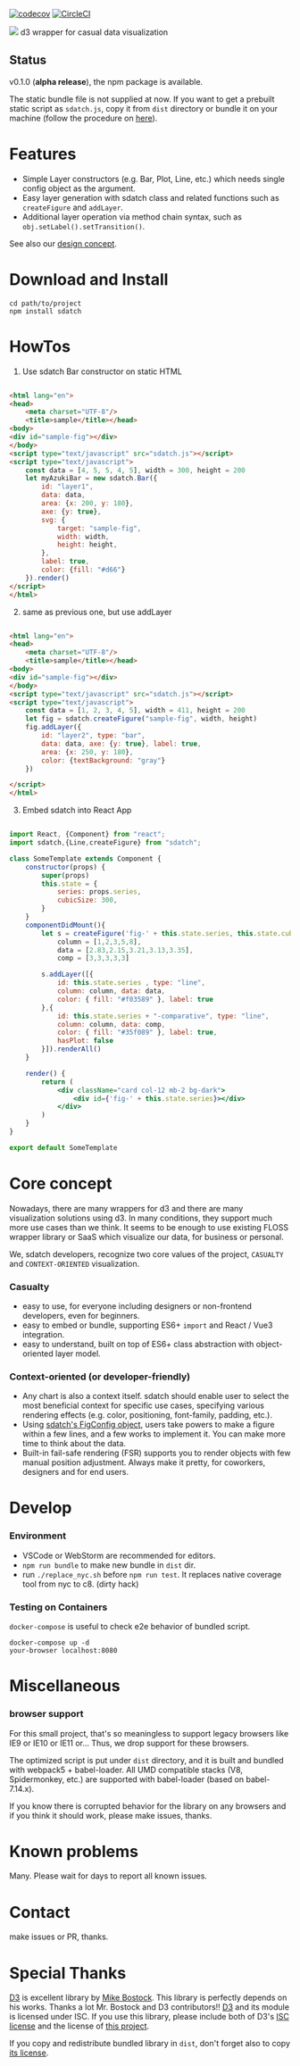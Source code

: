 [![codecov](https://codecov.io/gh/g1eng/sdatch/branch/master/graph/badge.svg?token=mJQz4bRmsm)](https://codecov.io/gh/g1eng/sdatch)
[![CircleCI](https://circleci.com/gh/g1eng/sdatch/tree/master.svg?style=svg&circle-token=78cdb6d25075d986cefac72fa3cae880d5824534)](https://circleci.com/gh/g1eng/sdatch/tree/master)

<img src="https://raw.githubusercontent.com/g1eng/sdatch/master/assets/images/logo-tiny.png" /> d3 wrapper for casual data visualization

## Status

v0.1.0 (**alpha release**), the npm package is available.

The static bundle file is not supplied at now. If you want to get a prebuilt static script as `sdatch.js`, copy it from `dist` directory or bundle it on your machine (follow the procedure on [here](#Develop)).

# Features

* Simple Layer constructors (e.g. Bar, Plot, Line, etc.) which needs single config object as the argument.
* Easy layer generation with sdatch class and related functions such as `createFigure` and `addLayer`.
* Additional layer operation via method chain syntax, such as `obj.setLabel().setTransition()`.

See also our [design concept](#core-concept).

# Download and Install

```shell
cd path/to/project
npm install sdatch
```

# HowTos

1. Use sdatch Bar constructor on static HTML

```html

<html lang="en">
<head>
    <meta charset="UTF-8"/>
    <title>sample</title></head>
<body>
<div id="sample-fig"></div>
</body>
<script type="text/javascript" src="sdatch.js"></script>
<script type="text/javascript">
    const data = [4, 5, 5, 4, 5], width = 300, height = 200
    let myAzukiBar = new sdatch.Bar({
        id: "layer1",
        data: data,
        area: {x: 200, y: 180},
        axe: {y: true},
        svg: {
            target: "sample-fig",
            width: width,
            height: height,
        },
        label: true,
        color: {fill: "#d66"}
    }).render()
</script>
</html>
```

2. same as previous one, but use addLayer

```html

<html lang="en">
<head>
    <meta charset="UTF-8"/>
    <title>sample</title></head>
<body>
<div id="sample-fig"></div>
</body>
<script type="text/javascript" src="sdatch.js"></script>
<script type="text/javascript">
    const data = [1, 2, 3, 4, 5], width = 411, height = 200
    let fig = sdatch.createFigure("sample-fig", width, height)
    fig.addLayer({
        id: "layer2", type: "bar",
        data: data, axe: {y: true}, label: true,
        area: {x: 250, y: 180},
        color: {textBackground: "gray"}
    })

</script>
</html>
```

3. Embed sdatch into React App

```jsx

import React, {Component} from "react";
import sdatch,{Line,createFigure} from "sdatch";

class SomeTemplate extends Component {
    constructor(props) {
        super(props)
        this.state = {
            series: props.series,
            cubicSize: 300,
        }
    }
    componentDidMount(){
        let s = createFigure('fig-' + this.state.series, this.state.cubicSize, this.state.cubicSize),
            column = [1,2,3,5,8],
            data = [2.83,2.15,3.21,3.13,3.35],
            comp = [3,3,3,3,3]

        s.addLayer([{
            id: this.state.series , type: "line",
            column: column, data: data,
            color: { fill: "#f03589" }, label: true
        },{
            id: this.state.series + "-comparative", type: "line",
            column: column, data: comp,
            color: { fill: "#35f089" }, label: true,
            hasPlot: false
        }]).renderAll()
    }

    render() {
        return (
            <div className="card col-12 mb-2 bg-dark">
                <div id={'fig-' + this.state.series}></div>
            </div>
        )
    }
}

export default SomeTemplate
```


# Core concept

Nowadays, there are many wrappers for d3 and there are many visualization solutions using d3. 
In many conditions, they support much more use cases than we think. 
It seems to be enough to use existing FLOSS wrapper library or SaaS which visualize our data, for business or personal.

We, sdatch developers, recognize two core values of the project, `CASUALTY` and `CONTEXT-ORIENTED` visualization.

### Casualty

* easy to use, for everyone including designers or non-frontend developers, even for beginners.
* easy to embed or bundle, supporting ES6+ `import` and React / Vue3 integration.
* easy to understand, built on top of ES6+ class abstraction with object-oriented layer model.

### Context-oriented (or developer-friendly)

* Any chart is also a context itself. sdatch should enable user to select the most beneficial context for specific use cases, specifying various rendering effects (e.g. color, positioning, font-family, padding, etc.).
* Using [sdatch's FigConfig object](src/sdatch.d.ts), users take powers to make a figure within a few lines, and a few works to implement it. You can make more time to think about the data.
* Built-in fail-safe rendering (FSR) supports you to render objects with few manual position adjustment. Always make it pretty, for coworkers, designers and for end users.

# Develop

### Environment

* VSCode or WebStorm are recommended for editors.
* `npm run bundle` to make new bundle in `dist` dir.
* run `./replace_nyc.sh` before `npm run test`. It replaces native coverage tool from nyc to c8. (dirty hack)

### Testing on Containers

`docker-compose` is useful to check e2e behavior of bundled script.

```shell
docker-compose up -d
your-browser localhost:8080
```

# Miscellaneous

### browser support

For this small project, that's so meaningless to support legacy browsers like IE9 or IE10 or IE11 or... Thus, we drop support for these browsers. 

The optimized script is put under `dist` directory, and it is built and bundled with webpack5 + babel-loader.
All UMD compatible stacks (V8, Spidermonkey, etc.) are supported with babel-loader (based on babel-7.14.x).

If you know there is corrupted behavior for the library on any browsers and if you think it should work, please make issues, thanks.

# Known problems

Many. Please wait for days to report all known issues.

# Contact

make issues or PR, thanks.

# Special Thanks

[D3](https://github.com/d3/d3) is excellent library by [Mike Bostock](https://github.com/mbostock). This library is perfectly depends on his works. Thanks a lot Mr. Bostock and D3 contributors!! 
[D3](https://github.com/d3/d3) and its module is licensed under ISC. If you use this library, please include both of D3's [ISC license](https://github.com/d3/d3/blob/main/LICENSE) and the license of [this project](https://github.com/g1eng/sdatch/blob/master/LICENSE).

If you copy and redistribute bundled library in `dist`, don't forget also to copy [its license](dist/sdatch.licenses.txt).
